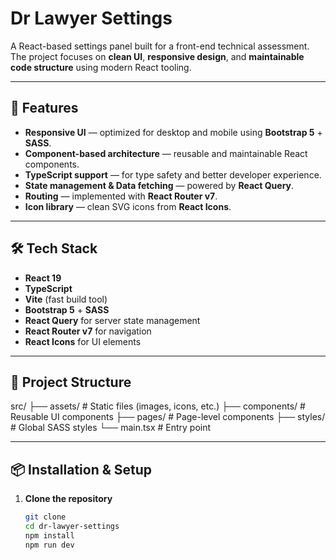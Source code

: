 # Dr Lawyer Settings

A React-based settings panel built for a front-end technical assessment.  
The project focuses on **clean UI**, **responsive design**, and **maintainable code structure** using modern React tooling.

---

## 🚀 Features
- **Responsive UI** — optimized for desktop and mobile using **Bootstrap 5** + **SASS**.
- **Component-based architecture** — reusable and maintainable React components.
- **TypeScript support** — for type safety and better developer experience.
- **State management & Data fetching** — powered by **React Query**.
- **Routing** — implemented with **React Router v7**.
- **Icon library** — clean SVG icons from **React Icons**.

---

## 🛠 Tech Stack
- **React 19**  
- **TypeScript**
- **Vite** (fast build tool)
- **Bootstrap 5** + **SASS**
- **React Query** for server state management
- **React Router v7** for navigation
- **React Icons** for UI elements

---

## 📂 Project Structure
src/
├── assets/ # Static files (images, icons, etc.)
├── components/ # Reusable UI components
├── pages/ # Page-level components
├── styles/ # Global SASS styles
└── main.tsx # Entry point



---

## 📦 Installation & Setup

1. **Clone the repository**
   ```bash
   git clone
   cd dr-lawyer-settings
   npm install
   npm run dev



